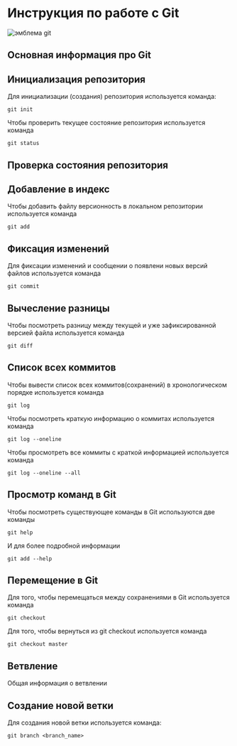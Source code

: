 # **Инструкция по работе с Git**

![эмблема git](git.jpg)

## Основная информация про Git

## Инициализация репозитория

Для инициализации (создания) репозитория используется команда:

    git init

Чтобы проверить текущее состояние репозитория используется команда 

    git status

## Проверка состояния репозитория

## Добавление в индекс

Чтобы добавить файлу версионность в локальном репозитории используется команда 

    git add

## Фиксация изменений

Для фиксации изменений и сообщении о появлени новых версий файлов используется команда 

    git commit

## Вычесление разницы

Чтобы посмотреть разницу между текущей и уже зафиксированной версией файла используется команда 

    git diff

## Список всех коммитов
Чтобы вывести список всех коммитов(сохранений) в хронологическом порядке используется команда

    git log

Чтобы посмотреть краткую информацию о коммитах используется команда

    git log --oneline
Чтобы просмотреть все коммиты с краткой информацией используется команда 

    git log --oneline --all

## Просмотр команд в Git

Чтобы посмотреть существующее команды в Git используются две команды

    git help
И для более подробной информации

    git add --help

## Перемещение в Git

Для того, чтобы перемещаться между сохранениями в Git используется команда

    git checkout

Для того, чтобы вернуться из git checkout используется команда 

    git checkout master
    
## Ветвление

Общая информация о ветвлении

## Создание новой ветки

Для создания новой ветки используется команда:

    git branch <branch_name>
    